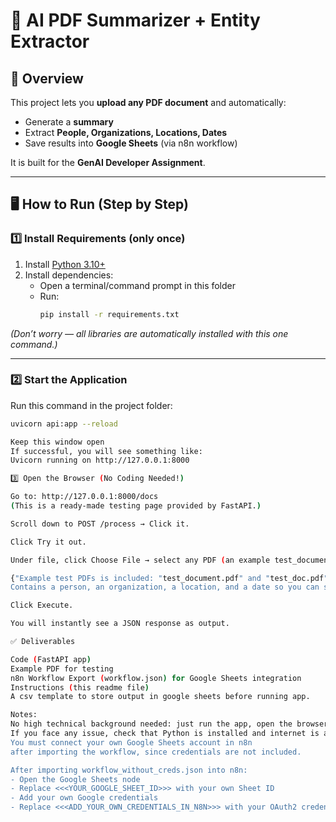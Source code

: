 # 📄 AI PDF Summarizer + Entity Extractor

## 🚀 Overview
This project lets you **upload any PDF document** and automatically:
- Generate a **summary**
- Extract **People, Organizations, Locations, Dates**
- Save results into **Google Sheets** (via n8n workflow)

It is built for the **GenAI Developer Assignment**.

---

## 🖥️ How to Run (Step by Step)

### 1️⃣ Install Requirements (only once)
1. Install [Python 3.10+](https://www.python.org/downloads/)  
2. Install dependencies:
   - Open a terminal/command prompt in this folder
   - Run:
     ```bash
     pip install -r requirements.txt
     ```

*(Don’t worry — all libraries are automatically installed with this one command.)*

---

### 2️⃣ Start the Application
Run this command in the project folder:

```bash
uvicorn api:app --reload

Keep this window open
If successful, you will see something like:
Uvicorn running on http://127.0.0.1:8000

3️⃣ Open the Browser (No Coding Needed!)

Go to: http://127.0.0.1:8000/docs
(This is a ready-made testing page provided by FastAPI.)

Scroll down to POST /process → Click it.

Click Try it out.

Under file, click Choose File → select any PDF (an example test_document.pdf is included).

{"Example test PDFs is included: "test_document.pdf" and "test_doc.pdf"
Contains a person, an organization, a location, and a date so you can see all fields extracted."}

Click Execute.

You will instantly see a JSON response as output.

✅ Deliverables

Code (FastAPI app)
Example PDF for testing
n8n Workflow Export (workflow.json) for Google Sheets integration
Instructions (this readme file)
A csv template to store output in google sheets before running app.

Notes:
No high technical background needed: just run the app, open the browser, click upload, and see results.
If you face any issue, check that Python is installed and internet is available.(for model download.I used facebook's 'bart-large-cnn' its small,fast and reliable).
You must connect your own Google Sheets account in n8n 
after importing the workflow, since credentials are not included.

After importing workflow_without_creds.json into n8n:
- Open the Google Sheets node
- Replace <<<YOUR_GOOGLE_SHEET_ID>>> with your own Sheet ID
- Add your own Google credentials
- Replace <<<ADD_YOUR_OWN_CREDENTIALS_IN_N8N>>> with your OAuth2 credential ID
